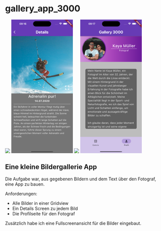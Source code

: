 # gallery_app_3000

<img src="screenshots/gallery_screen.png" width="200" />
<img src="screenshots/details_screen.png" width="200" />
<img src="screenshots/image_fullscreen.png" width="200" />
<img src="screenshots/profile_screen.png" width="200" />

## Eine kleine Bildergallerie App

Die Aufgabe war, aus gegebenen Bildern und dem Text über den Fotograf, eine App zu bauen.<br />

Anforderungen:
 - Alle Bilder in einer Gridview
 - Ein Details Screen zu jedem Bild
 - Die Profilseite für den Fotograf

Zusätzlich habe ich eine Fullscreenansicht für die Bilder eingebaut.  

